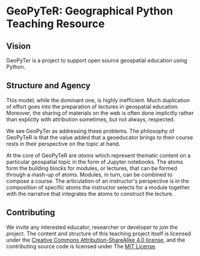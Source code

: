 # GeoPyTeR: Geographical Python Teaching Resource


## Vision
GeoPyTer is a project to support open source geospatial education using Python. 


## Structure and Agency

This model, while the dominant one, is highly inefficient. Much duplication of effort goes into the preparation of lectures in geospatial education. Moreover, the sharing of materials on the web is often done implicitly rather than explictly with attribution sometimes, but not always, respected.

We see GeoPyTer as addressing these problems. The philosophy of GeoPyTeR is that the value added that a geoeducator brings to their course rests in their perspective on the topic at hand.

At the core of GeoPyTeR are *atoms* which represent thematic content on a particular geospatial topic in the form of Jupyter notebooks. The atoms form the building blocks for modules, or lectures, that can be formed through a mash-up of atoms. Modules, in turn, can be combined to compose a course. The articulation of an instructor's perspective is in the composition of specific atoms the instructor selects for a module together with the narrative that integrates the atoms to construct the lecture.


## Contributing

We invite any interested educator, researcher or developer to join the project. The content and structure of this teaching project itself is licensed under the [Creative Commons Attribution-ShareAlike 4.0 license][ccasa], and the contributing source code is licensed under The [MIT License][mit].




[ccasa]: https://creativecommons.org/licenses/by-sa/4.0/legalcode
[mit]: https://opensource.org/licenses/MIT

